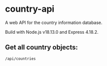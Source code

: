 # country-api
A web API for the country information database.

Build with Node.js v18.13.0 and Express 4.18.2.

## Get all country objects:
`/api/countries`
